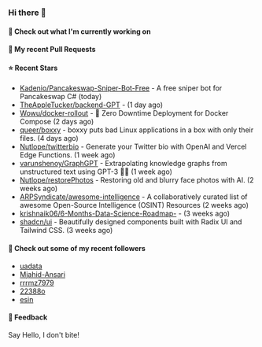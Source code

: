 ### Hi there 👋

#### 👷 Check out what I'm currently working on

#### 🔨 My recent Pull Requests


#### ⭐ Recent Stars

- [Kadenio/Pancakeswap-Sniper-Bot-Free](https://github.com/Kadenio/Pancakeswap-Sniper-Bot-Free) - A free sniper bot for Pancakeswap C# (today)
- [TheAppleTucker/backend-GPT](https://github.com/TheAppleTucker/backend-GPT) -  (1 day ago)
- [Wowu/docker-rollout](https://github.com/Wowu/docker-rollout) - 🚀 Zero Downtime Deployment for Docker Compose (2 days ago)
- [queer/boxxy](https://github.com/queer/boxxy) - boxxy puts bad Linux applications in a box with only their files. (4 days ago)
- [Nutlope/twitterbio](https://github.com/Nutlope/twitterbio) - Generate your Twitter bio with OpenAI and Vercel Edge Functions. (1 week ago)
- [varunshenoy/GraphGPT](https://github.com/varunshenoy/GraphGPT) - Extrapolating knowledge graphs from unstructured text using GPT-3 🕵️‍♂️ (1 week ago)
- [Nutlope/restorePhotos](https://github.com/Nutlope/restorePhotos) - Restoring old and blurry face photos with AI. (2 weeks ago)
- [ARPSyndicate/awesome-intelligence](https://github.com/ARPSyndicate/awesome-intelligence) - A collaboratively curated list of awesome Open-Source Intelligence (OSINT) Resources (2 weeks ago)
- [krishnaik06/6-Months-Data-Science-Roadmap-](https://github.com/krishnaik06/6-Months-Data-Science-Roadmap-) -  (3 weeks ago)
- [shadcn/ui](https://github.com/shadcn/ui) - Beautifully designed components built with Radix UI and Tailwind CSS. (3 weeks ago)

#### 👯 Check out some of my recent followers

- [uadata](https://github.com/uadata)
- [Mjahid-Ansari](https://github.com/Mjahid-Ansari)
- [rrrmz7979](https://github.com/rrrmz7979)
- [22388o](https://github.com/22388o)
- [esin](https://github.com/esin)

#### 💬 Feedback

Say Hello, I don't bite!